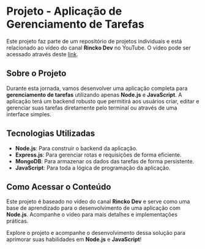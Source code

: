 # Projeto - Aplicação de Gerenciamento de Tarefas

Este projeto faz parte de um repositório de projetos individuais e está relacionado ao vídeo do canal **Rincko Dev** no YouTube. O vídeo pode ser acessado através deste [link](https://www.youtube.com).

## Sobre o Projeto

Durante esta jornada, vamos desenvolver uma aplicação completa para **gerenciamento de tarefas** utilizando apenas **Node.js** e **JavaScript**. A aplicação terá um backend robusto que permitirá aos usuários criar, editar e gerenciar suas tarefas diretamente pelo terminal ou através de uma interface simples.

## Tecnologias Utilizadas

- **Node.js**: Para construir o backend da aplicação.
- **Express.js**: Para gerenciar rotas e requisições de forma eficiente.
- **MongoDB**: Para armazenar os dados das tarefas de forma persistente.
- **JavaScript**: Para toda a lógica de programação da aplicação.

## Como Acessar o Conteúdo

Este projeto é baseado no vídeo do canal **Rincko Dev** e serve como uma base de aprendizado para o desenvolvimento de uma aplicação com **Node.js**. Acompanhe o vídeo para mais detalhes e implementações práticas.

Explore o projeto e acompanhe o desenvolvimento dessa solução para aprimorar suas habilidades em **Node.js** e **JavaScript**!
